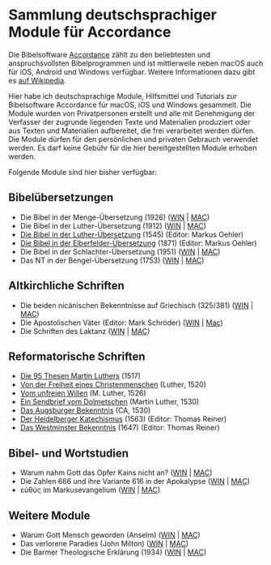 # Sammlung deutschsprachiger Module für Accordance

Die Bibelsoftware [Accordance](https://www.accordancebible.com/) zählt zu den beliebtesten und anspruchsvollsten Bibelprogrammen und ist mittlerweile neben macOS auch für iOS, Android und Windows verfügbar. Weitere Informationen dazu gibt es [auf Wikipedia](https://de.wikipedia.org/wiki/Accordance).

Hier habe ich deutschsprachige Module, Hilfsmittel und Tutorials zur Bibelsoftware Accordance für macOS, iOS und Windows gesammelt. Die Module wurden von Privatpersonen erstellt und alle mit Genehmigung der Verfasser der zugrunde liegenden Texte und Materialien produziert oder aus Texten und Materialien aufbereitet, die frei verarbeitet werden dürfen. Die Module dürfen für den persönlichen und privaten Gebrauch verwendet werden. Es darf keine Gebühr für die hier bereitgestellten Module erhoben werden.

Folgende Module sind hier bisher verfügbar:

## Bibelübersetzungen
- Die Bibel in der Menge-Übersetzung (1926) ([WIN](https://github.com/jhnns-cc/accordance/blob/main/files/Menge1926win.zip) | [MAC](https://github.com/jhnns-cc/accordance/blob/main/files/Menge1926.zip))
- Die Bibel in der Luther-Übersetzung (1912) ([WIN](https://github.com/jhnns-cc/accordance/blob/main/files/Luther1912win.zip) | [MAC](https://github.com/jhnns-cc/accordance/blob/main/files/Luther1912.zip))
- [Die Bibel in der Luther-Übersetzung](https://github.com/jhnns-cc/accordance/blob/main/files/Luther1545_2018.zip) (1545) (Editor: Markus Oehler)
- [Die Bibel in der Elberfelder-Übersetzung](https://github.com/jhnns-cc/accordance/blob/main/files/Elberfelder1871_2018.zip) (1871) (Editor: Markus Oehler)
- Die Bibel in der Schlachter-Übersetzung (1951) ([WIN](https://github.com/jhnns-cc/accordance/blob/main/files/Schlachter1951_win.zip) | [MAC](https://github.com/jhnns-cc/accordance/blob/main/files/Schlachter1951.zip))
- Das NT in der Bengel-Übersetzung (1753) ([WIN](https://github.com/jhnns-cc/accordance/blob/main/files/BengelNTwin.zip) | [MAC](https://github.com/jhnns-cc/accordance/blob/main/files/BengelNT.zip))

## Altkirchliche Schriften
- Die beiden nicänischen Bekenntnisse auf Griechisch (325/381) ([WIN](https://github.com/jhnns-cc/accordance/blob/main/files/Nicaenum_win.zip) | [MAC](https://github.com/jhnns-cc/accordance/blob/main/files/Nicaenum.zip))
- Die Apostolischen Väter (Editor: Mark Schröder) ([WIN](https://github.com/jhnns-cc/accordance/blob/main/files/Apostolische_Vaeter_win.zip) | [Mac](https://github.com/jhnns-cc/accordance/blob/main/files/Apostolische_Vaeter.zip))
- Die Schriften des Laktanz ([WIN](https://github.com/jhnns-cc/accordance/blob/main/files/Laktanz_win.zip) | [MAC](https://github.com/jhnns-cc/accordance/blob/main/files/Laktanz.zip))

## Reformatorische Schriften
- [Die 95 Thesen Martin Luthers](https://github.com/jhnns-cc/accordance/blob/main/files/95Thesen.zip) (1517)
- [Von der Freiheit eines Christenmenschen](https://github.com/jhnns-cc/accordance/blob/main/files/Freiheit-eines-Christenmenschen.zip) (Luther, 1520)
- [Vom unfreien Willen](https://github.com/jhnns-cc/accordance/blob/main/files/Vom-unfreien-Willen.zip) (M. Luther, 1526)
- [Ein Sendbrief vom Dolmetschen](https://github.com/jhnns-cc/accordance/blob/main/files/Sendbrief-vom-Dolemtschen.zip) (Martin Luther, 1530)
- [Das Augsburger Bekenntnis](https://github.com/jhnns-cc/accordance/blob/main/files/Augsburger-Bekenntnis.zip) (CA, 1530)
- [Der Heidelberger Katechismus](https://github.com/jhnns-cc/accordance/blob/main/files/Heidelberger-Katechismus.zip) (1563) (Editor: Thomas Reiner)
- [Das Westminster Bekenntnis](https://github.com/jhnns-cc/accordance/blob/main/files/Westminster-Bekenntnis.zip) (1647) (Editor: Thomas Reiner)

## Bibel- und Wortstudien
- Warum nahm Gott das Opfer Kains nicht an? ([WIN](https://github.com/jhnns-cc/accordance/blob/main/files/Gen4_2-5_win.zip) | [MAC](https://github.com/jhnns-cc/accordance/blob/main/files/Gen4_2-5.zip))
- Die Zahlen 666 und ihre Variante 616 in der Apokalypse ([WIN](https://github.com/jhnns-cc/accordance/blob/main/files/666_win.zip) | [MAC](https://github.com/jhnns-cc/accordance/blob/main/files/666.zip))
- εὐθύς im Markusevangelium ([WIN](https://github.com/jhnns-cc/accordance/blob/main/files/euthus_win.zip) | [MAC](https://github.com/jhnns-cc/accordance/blob/main/files/euthus.zip))

## Weitere Module
- Warum Gott Mensch geworden (Anselm) ([WIN](https://github.com/jhnns-cc/accordance/blob/main/files/Anselm_win.zip) | [MAC](https://github.com/jhnns-cc/accordance/blob/main/files/Anselm.zip))
- Das verlorene Paradies (John Milton) ([WIN](https://github.com/jhnns-cc/accordance/blob/main/files/Milton_win.zip) | [MAC](https://github.com/jhnns-cc/accordance/blob/main/files/Milton.zip))
- Die Barmer Theologische Erklärung (1934) ([WIN](https://github.com/jhnns-cc/accordance/blob/main/files/Barmer-Erklaerung_win.zip) | [MAC](https://github.com/jhnns-cc/accordance/blob/main/files/Barmer-Erklaerung.zip))
